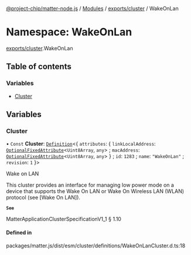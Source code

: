[@project-chip/matter-node.js](../README.md) / [Modules](../modules.md) / [exports/cluster](exports_cluster.md) / WakeOnLan

# Namespace: WakeOnLan

[exports/cluster](exports_cluster.md).WakeOnLan

## Table of contents

### Variables

- [Cluster](exports_cluster.WakeOnLan.md#cluster)

## Variables

### Cluster

• `Const` **Cluster**: [`Definition`](exports_cluster.ClusterFactory.md#definition)<{ `attributes`: { `linkLocalAddress`: [`OptionalFixedAttribute`](exports_cluster.md#optionalfixedattribute)<`Uint8Array`, `any`\> ; `macAddress`: [`OptionalFixedAttribute`](exports_cluster.md#optionalfixedattribute)<`Uint8Array`, `any`\>  } ; `id`: ``1283`` ; `name`: ``"WakeOnLan"`` ; `revision`: ``1``  }\>

Wake on LAN

This cluster provides an interface for managing low power mode on a device that supports the Wake On LAN or Wake
On Wireless LAN (WLAN) protocol (see [Wake On LAN]).

**`See`**

MatterApplicationClusterSpecificationV1_1 § 1.10

#### Defined in

packages/matter.js/dist/esm/cluster/definitions/WakeOnLanCluster.d.ts:18
